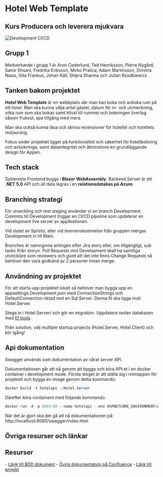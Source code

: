 <h1> Hotel Web Template</h1>
<h2>Kurs Producera och leverera mjukvara</h2>

![Development CI/CD](https://github.com/PGBSNH19/project-grupp-1-hotel/workflows/Development%20CI/CD/badge.svg?branch=development)

<h2>Grupp 1</h2>

Medverkande i grupp 1 är Aron Cederlund, Ted Henriksson, Pierre Nygård, Samir Ehsani, Fredrika Eriksson, Mirko Pralica, Adam Martinsson, Dimitris Nasis, Gita Frankus, Johan Käll, Shipra Sharma och Julian Rzodkiewicz

<h2>Tanken bakom projektet</h2>

**Hotel Web Template** är en webbplats där man kan boka och avboka rum på ett hotel. Man ska kunna välja antal gäster, datum för in- och utcheckning,  vilka rum som ska bokas samt tillval till rummet och bokningen överlag såsom frukost, spa tillgång med mera. 

Man ska också kunna läsa och skriva recensioner för hotellet och hotellets restaurang. 

Fokus under projektet ligger på funktionalitet och säkerhet för hotellbokning och avbokninga, samt dataintegritet och åtminstone en grundläggande design för Appen.

<h2>Tech stack</h2>

Systemets Frontend byggs i **Blazor WebAssembly**. Backend Server är ett **.NET 5.0** API och all data lagras i en **relationsdatabas på Azure**.

<h2>Branching strategi</h2>
För utveckling och test staging använder vi en branch Development. Commits till Development triggar en CI/CD pipeline som updaterar en development live server av applikationen. 

Vid slutet av Sprints, eller vid överrenskommelse från gruppen mergas Development in till Main. 

Branches är namngivna antingen efter Jira story eller, om tillgängligt, sub tasks ifrån storyn.  Pull Requests mot Development skall ha samtliga utvecklare som reviewers och givet att det inte finns Change Requests så behöver den vara godkänd av 2 personer innan merge.

<h2>Användning av projektet</h2>

För att starta upp projektet lokalt så behöver man bygga upp en appsettings.Development.json med ConnectionStrings och DefaultConnection riktad mot en Sql Server. Denna fil ska ligga inuti Hotel.Server.

Stega in i Hotel.Server/ och gör en migration. Uppdatera sedan databasen med <a href="https://docs.microsoft.com/en-us/ef/core/cli/dotnet">Ef tools</a>.

Ifrån solution, välj multiple startup projects (Hotel.Server, Hotel.Client) och kör igång!

<h2>Api dokumentation</h2>

Swagger används som dokumentation av vårat server API.

Dokumentationen går att nå genom att bygga och köra API:et i en docker container i development mode. Första steget är att ställa sig i rotmappen för projektet och bygga en image genom detta kommando:

```powershell
docker build -t hotelapi ./Hotel.Server
```

Därefter köra containern med följande kommando.

```powershell
docker run -d -p 8080:80 --name hotelapi --env ASPNETCORE_ENVIRONMENT=Development hotelapi
```

När det är gjort ska det gå att nå dokumentationen på: 
http://localhost:8080/swagger/index.html

<h2>Övriga resurser och länkar</h2>
<h2>Resurser</h2>
- <a href="Documentation/BDD.md">Länk till BDD dokument</a>
- <a href="https://plushogskolan.atlassian.net/jira/software/c/projects/G1/pages">Övrig dokumentation på Confluence</a>
- <a href="https://pgbsnh19.github.io/course-producera-leverera/assignments/project">Länk till projekt</a>
